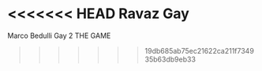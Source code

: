 <<<<<<< HEAD
Ravaz Gay
=======
Marco Bedulli Gay 2
THE GAME
>>>>>>> 19db685ab75ec21622ca211f734935b63db9eb33
